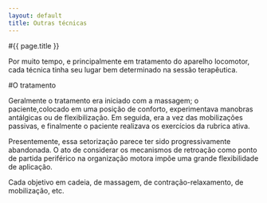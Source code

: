 ```yaml
---
layout: default
title: Outras técnicas
---
```


#{{ page.title }}

Por muito tempo, e principalmente em tratamento do aparelho locomotor, cada técnica tinha seu lugar bem determinado na sessão terapêutica.

#O tratamento

Geralmente o tratamento era iniciado com a massagem; o paciente,colocado em uma posição de conforto, experimentava manobras antálgicas ou de flexibilização. Em seguida, era a vez das mobilizações passivas, e finalmente o paciente realizava os exercícios da rubrica ativa.

Presentemente, essa setorização parece ter sido progressivamente abandonada. O ato de considerar os mecanismos de retroação como ponto de partida periférico na organização motora impõe uma grande flexibilidade de aplicação.

Cada objetivo em cadeia, de massagem, de contração-relaxamento, de mobilização, etc.

